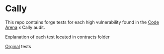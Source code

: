 # Cally

This repo contains forge tests for each high vulnerability found in the [Code Arena](https://code4rena.com/) x Cally audit.

Explanation of each test located in contracts folder

[Orginal](https://github.com/code-423n4/2022-05-cally) tests